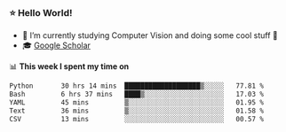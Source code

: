 ### ⭐️ Hello World!

<!--
**hologerry/hologerry** is a ✨ _special_ ✨ repository because its `README.md` (this file) appears on your GitHub profile.

Here are some ideas to get you started:

- 🔭 I’m currently working and studying on Computer Vision
- 🌱 I’m currently learning at Peking University
- 💬 Ask me about 
- 📫 How to reach me: E-mail
- 😄 Pronouns: he/his
- ⚡ Fun fact: Music is the Power
-->


- 🔭 I’m currently studying Computer Vision and doing some cool stuff 🤖
- 🎓 [Google Scholar](https://scholar.google.com/citations?user=3ykqW9wAAAAJ&hl=en)


📊 **This week I spent my time on**

<!--START_SECTION:waka-->

```txt
Python       30 hrs 14 mins  ███████████████████▒░░░░░   77.81 %
Bash         6 hrs 37 mins   ████▒░░░░░░░░░░░░░░░░░░░░   17.03 %
YAML         45 mins         ▒░░░░░░░░░░░░░░░░░░░░░░░░   01.95 %
Text         36 mins         ▒░░░░░░░░░░░░░░░░░░░░░░░░   01.58 %
CSV          13 mins         ░░░░░░░░░░░░░░░░░░░░░░░░░   00.57 %
```

<!--END_SECTION:waka-->
